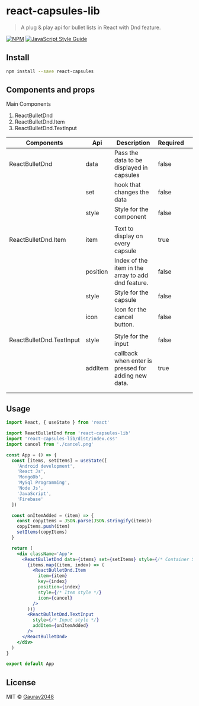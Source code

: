 # react-capsules-lib

> A plug &amp; play api for bullet lists in React with Dnd feature.

[![NPM](https://img.shields.io/npm/v/react-capsules-lib.svg)](https://www.npmjs.com/package/react-capsules-lib) [![JavaScript Style Guide](https://img.shields.io/badge/code_style-standard-brightgreen.svg)](https://standardjs.com)

## Install

```bash
npm install --save react-capsules
```

## Components and props

Main Components

1. ReactBulletDnd
2. ReactBulletDnd.Item
3. ReactBulletDnd.TextInput

| Components               | Api      | Description                                         | Required |     |
| ------------------------ | -------- | --------------------------------------------------- | -------- | --- |
| ReactBulletDnd           | data     | Pass the data to be displayed in capsules           | false    |     |
|                          | set      | hook that changes the data                          | false    |     |
|                          | style    | Style for the component                             | false    |     |
|                          |          |                                                     |          |     |
| ReactBulletDnd.Item      | item     | Text to display on every capsule                    | true     |     |
|                          | position | Index of the item in the array to add dnd feature.  | false    |     |
|                          | style    | Style for the capsule                               | false    |     |
|                          | icon     | Icon for the cancel button.                         | false    |     |
|                          |          |                                                     |          |     |
| ReactBulletDnd.TextInput | style    | Style for the input                                 | false    |     |
|                          | addItem  | callback when enter is pressed for adding new data. | true     |     |
|                          |          |                                                     |          |     |
|                          |          |                                                     |          |     |

## Usage

```jsx
import React, { useState } from 'react'

import ReactBulletDnd from 'react-capsules-lib'
import 'react-capsules-lib/dist/index.css'
import cancel from './cancel.png'

const App = () => {
  const [items, setItems] = useState([
    'Android development',
    'React Js',
    'MongoDb',
    'MySql Programming',
    'Node Js',
    'JavaScript',
    'Firebase'
  ])

  const onItemAdded = (item) => {
    const copyItems = JSON.parse(JSON.stringify(items))
    copyItems.push(item)
    setItems(copyItems)
  }

  return (
    <div className='App'>
      <ReactBulletDnd data={items} set={setItems} style={/* Container Style */}>
        {items.map((item, index) => (
          <ReactBulletDnd.Item
            item={item}
            key={index}
            position={index}
            style={/* Item style */}
            icon={cancel}
          />
        ))}
        <ReactBulletDnd.TextInput
          style={/* Input style */}
          addItem={onItemAdded}
        />
      </ReactBulletDnd>
    </div>
  )
}

export default App
```

## License

MIT © [Gaurav2048](https://github.com/Gaurav2048)
